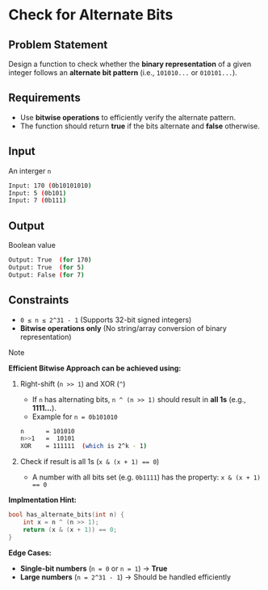 # Check for Alternate Bits

## Problem Statement

Design a function to check whether the **binary representation** of a given integer follows an **alternate bit pattern** (i.e., `101010...` or `010101...`).

## Requirements

- Use **bitwise operations** to efficiently verify the alternate pattern.
- The function should return **true** if the bits alternate and **false** otherwise.

## Input

An interger `n`

```bash
Input: 170 (0b10101010)
Input: 5 (0b101)
Input: 7 (0b111)
```

## Output

Boolean value

```bash
Output: True  (for 170)
Output: True  (for 5)
Output: False (for 7)
```

## Constraints

- `0 ≤ n ≤ 2^31 - 1` (Supports 32-bit signed integers)
- **Bitwise operations only** (No string/array conversion of binary representation)

> [!NOTE]
>
> **Efficient Bitwise Approach can be achieved using:**
>
> 1. Right-shift (`n >> 1`) and XOR (`^`)
>    - If `n` has alternating bits, `n ^ (n >> 1)` should result in **all 1s** (e.g., **1111...**).
>    - Example for `n = 0b101010`
>
>    ```bash
>    n      = 101010
>    n>>1   =  10101
>    XOR    = 111111  (which is 2^k - 1)
>    ```
>
> 2. Check if result is all 1s (`x & (x + 1) == 0`)
>    - A number with all bits set (e.g. `0b1111`) has the property: `x & (x + 1) == 0`
>
> **Implmentation Hint:**
>
> ```c
> bool has_alternate_bits(int n) {
>     int x = n ^ (n >> 1);
>     return (x & (x + 1)) == 0;
> }
> ```
>
> **Edge Cases:**
>
> - **Single-bit numbers** (`n = 0` or `n = 1`) → **True**
> - **Large numbers** (`n = 2^31 - 1`) → Should be handled efficiently
